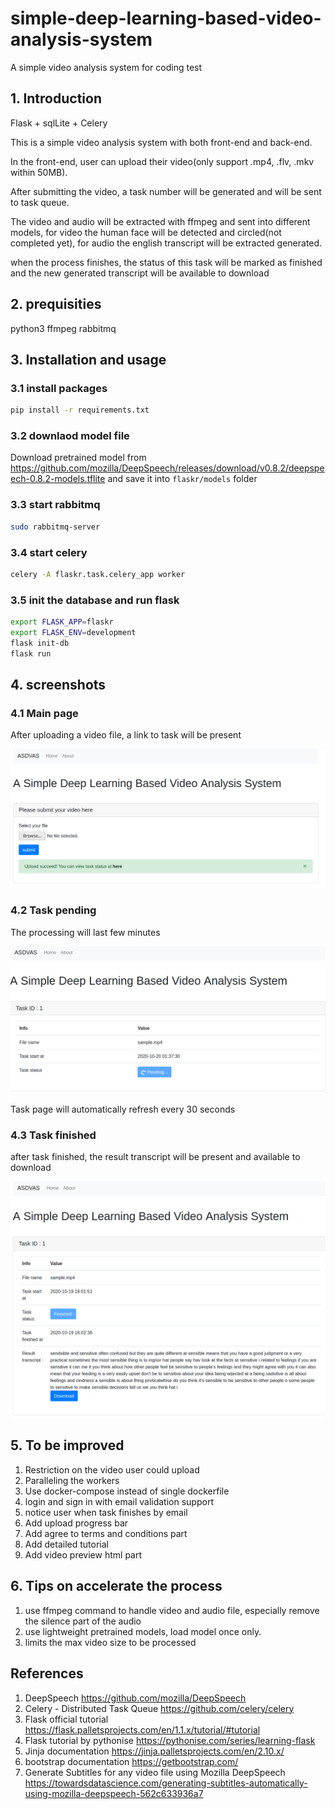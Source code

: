 # simple-deep-learning-based-video-analysis-system
A simple video analysis system for coding test

## 1. Introduction
Flask + sqlLite + Celery

This is a simple video analysis system with both front-end and  back-end.

In the front-end, user can upload their video(only support .mp4, .flv, .mkv within 50MB). 

After submitting the video, a task number will be generated and will be sent to task queue. 

The video and audio will be extracted with ffmpeg and sent into different models, for video the human face will be detected and circled(not completed yet), 
for audio the english transcript will be extracted generated.

when the process finishes, the status of this task will be marked as finished and the new generated transcript will be available to download

## 2. prequisities

python3
ffmpeg
rabbitmq

## 3. Installation and usage

### 3.1 install packages

```bash
pip install -r requirements.txt
```

### 3.2 downlaod model file
Download pretrained model from
https://github.com/mozilla/DeepSpeech/releases/download/v0.8.2/deepspeech-0.8.2-models.tflite
and save it into `flaskr/models` folder

### 3.3  start rabbitmq
```bash
sudo rabbitmq-server
```

### 3.4 start celery

```bash
celery -A flaskr.task.celery_app worker
```

### 3.5 init the database and run flask

```bash
export FLASK_APP=flaskr 
export FLASK_ENV=development
flask init-db
flask run
```

## 4. screenshots

### 4.1 Main page
After uploading a  video file, a link to task will be present

![upload file](docs/screenshots/1-upload-file.png)

### 4.2 Task pending

The processing will last few minutes

![upload file](docs/screenshots/2-task-pending.png)

Task page will automatically refresh every 30 seconds

### 4.3 Task finished

after task finished, the result transcript will be present and available to download

![upload file](docs/screenshots/3-Task-finished.png)

## 5. To be improved

1. Restriction on the video user could upload
2. Paralleling the workers
3. Use docker-compose instead of single dockerfile
4. login and sign in with email validation support
5. notice user when task finishes by email
6. Add upload progress bar
7. Add agree to terms and conditions part
8. Add detailed tutorial
9. Add video preview html part

## 6. Tips on accelerate the process
1. use ffmpeg command to handle video and audio file, especially remove the silence part of the audio
2. use lightweight pretrained models, load model once only.
3. limits the max video size to be processed

## References
1. DeepSpeech https://github.com/mozilla/DeepSpeech
2. Celery - Distributed Task Queue https://github.com/celery/celery
3. Flask official tutorial https://flask.palletsprojects.com/en/1.1.x/tutorial/#tutorial
4. Flask tutorial by pythonise https://pythonise.com/series/learning-flask
5. Jinja documentation https://jinja.palletsprojects.com/en/2.10.x/
6. bootstrap documentation https://getbootstrap.com/
7. Generate Subtitles for any video file using Mozilla DeepSpeech https://towardsdatascience.com/generating-subtitles-automatically-using-mozilla-deepspeech-562c633936a7